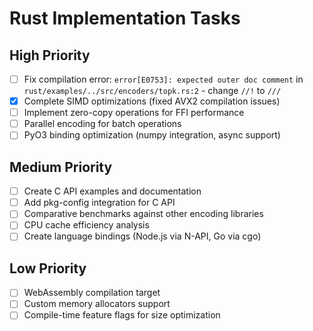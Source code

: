 # Rust Implementation Tasks

## High Priority
- [ ] Fix compilation error: `error[E0753]: expected outer doc comment` in `rust/examples/../src/encoders/topk.rs:2` - change `//!` to `///`
- [x] Complete SIMD optimizations (fixed AVX2 compilation issues)
- [ ] Implement zero-copy operations for FFI performance
- [ ] Parallel encoding for batch operations  
- [ ] PyO3 binding optimization (numpy integration, async support)

## Medium Priority
- [ ] Create C API examples and documentation
- [ ] Add pkg-config integration for C API
- [ ] Comparative benchmarks against other encoding libraries
- [ ] CPU cache efficiency analysis
- [ ] Create language bindings (Node.js via N-API, Go via cgo)

## Low Priority
- [ ] WebAssembly compilation target
- [ ] Custom memory allocators support
- [ ] Compile-time feature flags for size optimization
